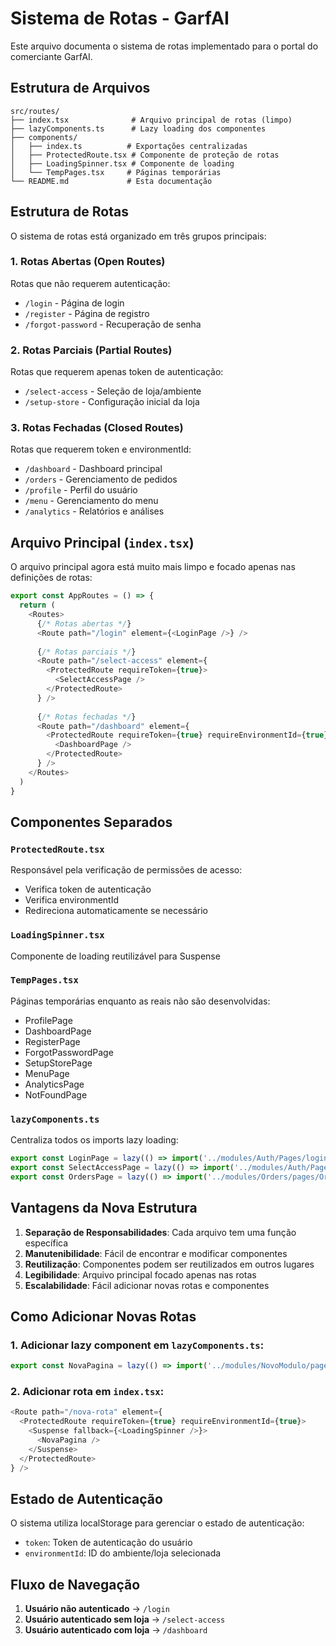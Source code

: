 # Sistema de Rotas - GarfAI

Este arquivo documenta o sistema de rotas implementado para o portal do comerciante GarfAI.

## Estrutura de Arquivos

```
src/routes/
├── index.tsx              # Arquivo principal de rotas (limpo)
├── lazyComponents.ts      # Lazy loading dos componentes
├── components/
│   ├── index.ts          # Exportações centralizadas
│   ├── ProtectedRoute.tsx # Componente de proteção de rotas
│   ├── LoadingSpinner.tsx # Componente de loading
│   └── TempPages.tsx     # Páginas temporárias
└── README.md             # Esta documentação
```

## Estrutura de Rotas

O sistema de rotas está organizado em três grupos principais:

### 1. Rotas Abertas (Open Routes)
Rotas que não requerem autenticação:
- `/login` - Página de login
- `/register` - Página de registro
- `/forgot-password` - Recuperação de senha

### 2. Rotas Parciais (Partial Routes)
Rotas que requerem apenas token de autenticação:
- `/select-access` - Seleção de loja/ambiente
- `/setup-store` - Configuração inicial da loja

### 3. Rotas Fechadas (Closed Routes)
Rotas que requerem token e environmentId:
- `/dashboard` - Dashboard principal
- `/orders` - Gerenciamento de pedidos
- `/profile` - Perfil do usuário
- `/menu` - Gerenciamento do menu
- `/analytics` - Relatórios e análises

## Arquivo Principal (`index.tsx`)

O arquivo principal agora está muito mais limpo e focado apenas nas definições de rotas:

```typescript
export const AppRoutes = () => {
  return (
    <Routes>
      {/* Rotas abertas */}
      <Route path="/login" element={<LoginPage />} />
      
      {/* Rotas parciais */}
      <Route path="/select-access" element={
        <ProtectedRoute requireToken={true}>
          <SelectAccessPage />
        </ProtectedRoute>
      } />
      
      {/* Rotas fechadas */}
      <Route path="/dashboard" element={
        <ProtectedRoute requireToken={true} requireEnvironmentId={true}>
          <DashboardPage />
        </ProtectedRoute>
      } />
    </Routes>
  )
}
```

## Componentes Separados

### `ProtectedRoute.tsx`
Responsável pela verificação de permissões de acesso:
- Verifica token de autenticação
- Verifica environmentId
- Redireciona automaticamente se necessário

### `LoadingSpinner.tsx`
Componente de loading reutilizável para Suspense

### `TempPages.tsx`
Páginas temporárias enquanto as reais não são desenvolvidas:
- ProfilePage
- DashboardPage
- RegisterPage
- ForgotPasswordPage
- SetupStorePage
- MenuPage
- AnalyticsPage
- NotFoundPage

### `lazyComponents.ts`
Centraliza todos os imports lazy loading:
```typescript
export const LoginPage = lazy(() => import('../modules/Auth/Pages/login'))
export const SelectAccessPage = lazy(() => import('../modules/Auth/Pages/selectAccess'))
export const OrdersPage = lazy(() => import('../modules/Orders/pages/OrdersPage'))
```

## Vantagens da Nova Estrutura

1. **Separação de Responsabilidades**: Cada arquivo tem uma função específica
2. **Manutenibilidade**: Fácil de encontrar e modificar componentes
3. **Reutilização**: Componentes podem ser reutilizados em outros lugares
4. **Legibilidade**: Arquivo principal focado apenas nas rotas
5. **Escalabilidade**: Fácil adicionar novas rotas e componentes

## Como Adicionar Novas Rotas

### 1. Adicionar lazy component em `lazyComponents.ts`:
```typescript
export const NovaPagina = lazy(() => import('../modules/NovoModulo/pages/NovaPagina'))
```

### 2. Adicionar rota em `index.tsx`:
```typescript
<Route path="/nova-rota" element={
  <ProtectedRoute requireToken={true} requireEnvironmentId={true}>
    <Suspense fallback={<LoadingSpinner />}>
      <NovaPagina />
    </Suspense>
  </ProtectedRoute>
} />
```

## Estado de Autenticação

O sistema utiliza localStorage para gerenciar o estado de autenticação:
- `token`: Token de autenticação do usuário
- `environmentId`: ID do ambiente/loja selecionada

## Fluxo de Navegação

1. **Usuário não autenticado** → `/login`
2. **Usuário autenticado sem loja** → `/select-access`
3. **Usuário autenticado com loja** → `/dashboard` 